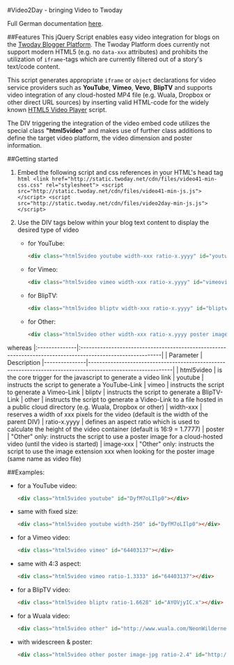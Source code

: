 #Video2Day - bringing Video to Twoday

Full German documentation [here](http://cdn.twoday.net/stories/videoplayer).

##Features
This jQuery Script enables easy video integration for blogs on the [Twoday Blogger Platform](http://twoday.net). The Twoday Platform does currently not support modern HTML5 (e.g. no ```data-xxx``` attributes) and prohibits the utilization of ```iframe```-tags which are currently filtered out of a story's text/code content.

This script generates appropriate ```iframe``` or ```object``` declarations for video service providers such as **YouTube**, **Vimeo**, **Vevo**, **BlipTV** and supports video integration of any cloud-hosted MP4 file (e.g. Wuala, Dropbox or other direct URL sources) by inserting valid HTML-code for the widely known [HTML5 Video Player](http://www.videojs.com/) script.

The DIV triggering the integration of the video embed code utilizes the special class **"html5video"** and makes use of further class additions to define the target video platform, the video dimension and poster information.

##Getting started
1. Embed the following script and css references in your HTML's head tag
        ```html
        <link href="http://static.twoday.net/cdn/files/video41-min-css.css" rel="stylesheet">
        <script src="http://static.twoday.net/cdn/files/video41-min-js.js"></script>
        <script src="http://static.twoday.net/cdn/files/video2day-min-js.js"></script>
        ```

2. Use the DIV tags below within your blog text content to display the desired type of video
   * for YouTube:
        ```html
        <div class="html5video youtube width-xxx ratio-x.yyyy" id="youtubevideoid"></div>
        ```
   * for Vimeo:
        ```html
        <div class="html5video vimeo width-xxx ratio-x.yyyy" id="vimeovideoid"></div>
        ```
   * for BlipTV:
        ```html
        <div class="html5video bliptv width-xxx ratio-x.yyyy" id="bliptvvideoid"></div>
        ```
   * for Other:
        ```html
        <div class="html5video other width-xxx ratio-x.yyyy poster image-xxx" id="URLtofile"></div>
        ```

whereas
   |:--------------|:-----------------------------------------------------------------------------------------------------------|
   | Parameter | Description
   |---------------|------------------------------------------------------------------------------------------------------------|
   | html5video | is the core trigger for the javascript to generate a video link
   | youtube | instructs the script to generate a YouTube-Link
   | vimeo | instructs the script to generate a Vimeo-Link
   | bliptv | instructs the script to generate a BlipTV-Link
   | other | instructs the script to generate a Video-Link to a file hosted in a public cloud directory (e.g. Wuala, Dropbox or other)
   | width-xxx | reserves a width of xxx pixels for the video (default is the width of the parent DIV)
   | ratio-x.yyyy | defines an aspect ratio which is used to calculate the height of the video container (default is 16:9 = 1.7777)
   | poster | "Other" only: instructs the script to use a poster image for a cloud-hosted video (until the video is started)
   | image-xxx | "Other" only: instructs the script to use the image extension xxx when looking for the poster image (same name as video file)

##Examples:
   * for a YouTube video:
        ```html
        <div class="html5video youtube" id="DyfM7oLIlp0"></div>
        ```
   * same with fixed size:
        ```html
        <div class="html5video youtube width-250" id="DyfM7oLIlp0"></div>
        ```
   * for a Vimeo video:
        ```html
        <div class="html5video vimeo" id="64403137"></div>
        ```
   * same with 4:3 aspect:
        ```html
        <div class="html5video vimeo ratio-1.3333" id="64403137"></div>
        ```
   * for a BlipTV video:
        ```html
        <div class="html5video bliptv ratio-1.6628" id="AYOVjyIC.x"></div>
        ```
   * for a Wuala video:
        ```html
        <div class="html5video other" id="http://www.wuala.com/NeonWilderness/Public/movies/oceans-clip.mp4"></div>
        ```
   * with widescreen & poster:
        ```html
        <div class="html5video other poster image-jpg ratio-2.4" id="http://www.wuala.com/NeonWilderness/Public/movies/oceans-clip.mp4"></div>
        ```